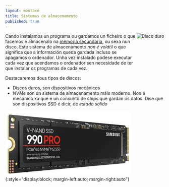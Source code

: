 ```yaml
---
layout: montaxe
title: Sistemas de almacenamento
published: true
---
```



<img style="float: right" alt="Disco duro" height="128px"  src="/imaxes/discoduro.jpg">

Cando instalamos un programa ou gardamos un ficheiro o que facemos é almacenalo na [memoria secundaria,]({{site.url}}/memoria/07xerarquiaMemoria) ou sexa nun disco. Este sistema de almacenamento  *non é volátil* o que significa que a información queda gardada incluso se apagamos o ordenador. Unha vez instalado pódese executar cada vez que acendamos o ordenador sen necesidade de ter que instalar os programas de cada vez.

Destacaremos dous tipos de discos:
* Discos duros, son dispositivos mecánicos
* _NVMe_ son un sistema de almacenamento máis moderno. Non é mecánico xa que é  un conxunto de chips que gardan os datos. Dise que son dispositivos SSD é dicir, de _estado sólido_

![Disco SSD](../imaxes/nvme.jpg){:style="display:block; margin-left:auto; margin-right:auto"}
 